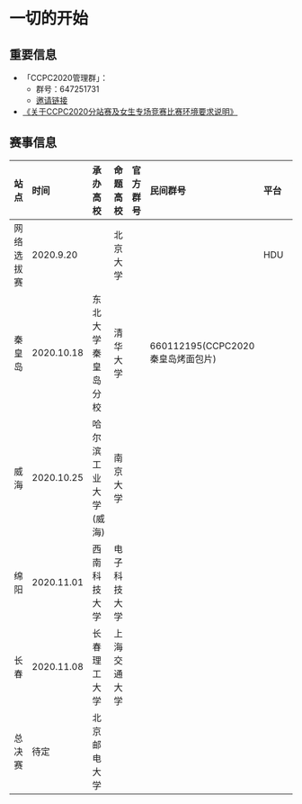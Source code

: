 

# 一切的开始

## 重要信息

- 「CCPC2020管理群」：
    - 群号：647251731
    - [邀请链接](https://jq.qq.com/?_wv=1027&k=S7Mbc8Ko)
- [《关于CCPC2020分站赛及女生专场竞赛比赛环境要求说明》](https://ccpc.io/post/219)

## 赛事信息

| 站点 | 时间 | 承办高校 | 命题高校 | 官方群号 | 民间群号 | 平台 | 备注 | 
| :--- | :--- | :--- | :--- | :--- | :--- | :--- | :--- |
| 网络选拔赛 | 2020.9.20 | | 北京大学 |  |  | HDU | |
| 秦皇岛 | 2020.10.18 | 东北大学秦皇岛分校 | 清华大学 | | 660112195(CCPC2020秦皇岛烤面包片) | | 同时举办女生赛 |
| 威海 | 2020.10.25 | 哈尔滨工业大学(威海) | 南京大学 | | | | |
| 绵阳 | 2020.11.01 | 西南科技大学 | 电子科技大学 | | | | |
| 长春 | 2020.11.08 | 长春理工大学 | 上海交通大学 | | | | |
| 总决赛 | 待定 | 北京邮电大学 | | | | | | 
